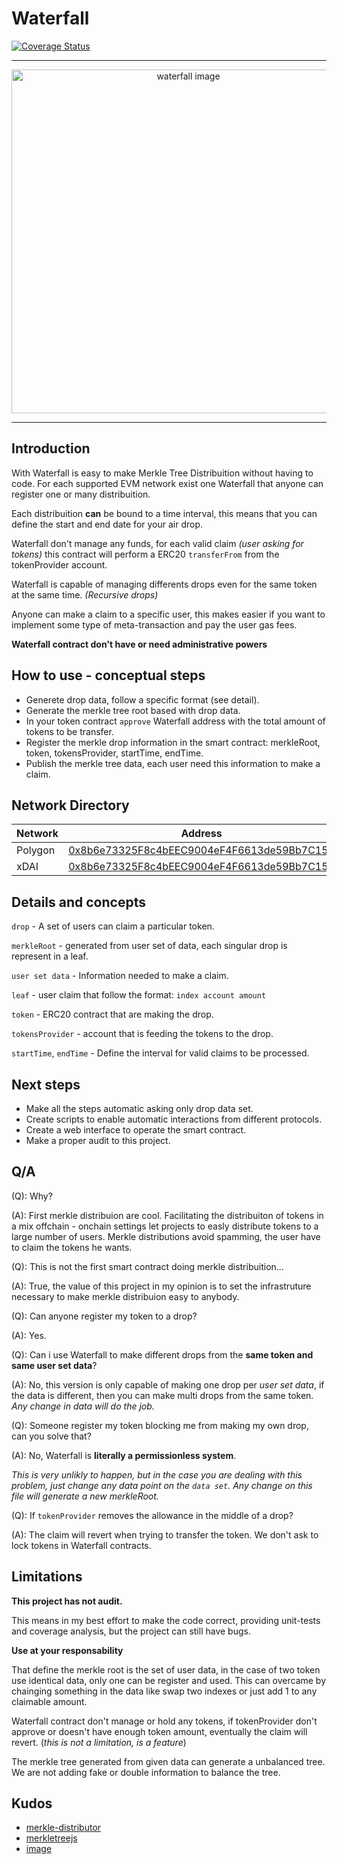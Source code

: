 # Waterfall

[![Coverage Status](https://coveralls.io/repos/github/ngmachado/Waterfall/badge.svg?branch=master)](https://coveralls.io/github/ngmachado/Waterfall?branch=master)

---

<p align="center">
  <img src="https://i.imgur.com/qVtx2.gif" alt="waterfall image" width="550px"/>
</p>



---
## Introduction

With Waterfall is easy to make Merkle Tree Distribuition without having to code. For each supported EVM network exist one Waterfall that anyone can register one or many distribuition.

Each distribuition __can__ be bound to a time interval, this means that you can define the start and end date for your air drop.

Waterfall don't manage any funds, for each valid claim _(user asking for tokens)_ this contract will perform a ERC20 `transferFrom` from the tokenProvider account.

Waterfall is capable of managing differents drops even for the same token at the same time. _(Recursive drops)_

Anyone can make a claim to a specific user, this makes easier if you want to implement some type of meta-transaction and pay the user gas fees.

**Waterfall contract don't have or need administrative powers**

## How to use - conceptual steps

- Generete drop data, follow a specific format (see detail).
- Generate the merkle tree root based with drop data.
- In your token contract `approve` Waterfall address with the total amount of tokens to be transfer.
- Register the merkle drop information in the smart contract: merkleRoot, token, tokensProvider, startTime, endTime.
- Publish the merkle tree data, each user need this information to make a claim.

## Network Directory

| Network | Address                                   |
|---------|-------------------------------------------|
| Polygon | [0x8b6e73325F8c4bEEC9004eF4F6613de59Bb7C156](https://polygonscan.com/address/0x8b6e73325F8c4bEEC9004eF4F6613de59Bb7C156#code)|
| xDAI    | [0x8b6e73325F8c4bEEC9004eF4F6613de59Bb7C156](https://blockscout.com/xdai/mainnet/address/0x8b6e73325F8c4bEEC9004eF4F6613de59Bb7C156)|

## Details and concepts

`drop` - A set of users can claim a particular token.

`merkleRoot` - generated from user set of data, each singular drop is represent in a leaf.

`user set data` - Information needed to make a claim.

`leaf` - user claim that follow the format: `index account amount`

`token` - ERC20 contract that are making the drop.

`tokensProvider` - account that is feeding the tokens to the drop.

`startTime`, `endTime` - Define the interval for valid claims to be processed.

## Next steps

- Make all the steps automatic asking only drop data set.
- Create scripts to enable automatic interactions from different protocols.
- Create a web interface to operate the smart contract.
- Make a proper audit to this project.

## Q/A

(Q): Why?

(A): First merkle distribuion are cool.
Facilitating the distribuiton of tokens in a mix offchain - onchain settings let projects to easly distribute tokens to a large number of users.
Merkle distributions avoid spamming, the user have to claim the tokens he wants.

(Q): This is not the first smart contract doing merkle distribuition...

(A): True, the value of this project in my opinion is to set the infrastruture necessary to make merkle distribuion easy to anybody.

(Q): Can anyone register my token to a drop?

(A): Yes.

(Q): Can i use Waterfall to make different drops from the **same token and same user set data**?

(A): No, this version is only capable of making one drop per _user set data_, if the data is different, then you can make multi drops from the same token. _Any change in data will do the job._

(Q): Someone register my token blocking me from making my own drop, can you solve that?

(A):  No, Waterfall is **literally a permissionless system**.

_This is very unlikly to happen, but in the case you are dealing with this problem, just change any data point on the `data set`. Any change on this file will generate a new merkleRoot._

(Q): If `tokenProvider` removes the allowance in the middle of a drop?

(A): The claim will revert when trying to transfer the token. We don't ask to lock tokens in Waterfall contracts.

## Limitations

**This project has not audit.**

This means in my best effort to make the code correct, providing unit-tests and coverage analysis, but the project can still have bugs.

**Use at your responsability**

That define the merkle root is the set of user data, in the case of two token use identical data, only one can be register and used. This can overcame by chainging something in the data like swap two indexes or just add 1 to any claimable amount.

Waterfall contract don't manage or hold any tokens, if tokenProvider don't approve or doesn't have enough token amount, eventually the claim will revert. (_this is not a limitation, is a feature_)

The merkle tree generated from given data can generate a unbalanced tree. We are not adding fake or double information to balance the tree.

## Kudos

- [merkle-distributor](https://github.com/Uniswap/merkle-distributor)
- [merkletreejs](https://github.com/miguelmota/merkletreejs)
- [image](http://www.effectgames.com/)
